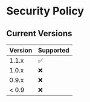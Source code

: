 # Security Policy

## Current Versions

| Version | Supported          |
| ------- | ------------------ |
| 1.1.x   | :white_check_mark: |
| 1.0.x   | :x:                |
| 0.9.x   | :x:                |
| < 0.9   | :x:                |


